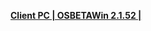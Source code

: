 **[Client PC | OSBETAWin 2.1.52 |  ](https://autopatchos.starrails.com/client/Beta/20240329120416_FQM6JOXS9mPai4zA/StarRail_2.1.52.zip)**